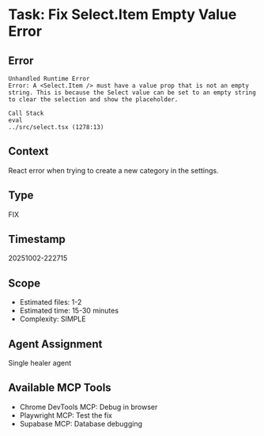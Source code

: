 # Task: Fix Select.Item Empty Value Error

## Error
```
Unhandled Runtime Error
Error: A <Select.Item /> must have a value prop that is not an empty string. This is because the Select value can be set to an empty string to clear the selection and show the placeholder.

Call Stack
eval
../src/select.tsx (1278:13)
```

## Context
React error when trying to create a new category in the settings.

## Type
FIX

## Timestamp
20251002-222715

## Scope
- Estimated files: 1-2
- Estimated time: 15-30 minutes
- Complexity: SIMPLE

## Agent Assignment
Single healer agent

## Available MCP Tools
- Chrome DevTools MCP: Debug in browser
- Playwright MCP: Test the fix
- Supabase MCP: Database debugging
